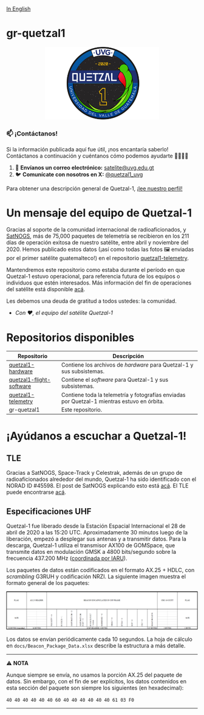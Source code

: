 [In English](https://github.com/danalvarez/gr-quetzal1)

# gr-quetzal1

<p align="center">
<img width="300" src="./media/mission_patch.png">
</p>

### 📫 ¡Contáctanos!

Si la información publicada aquí fue útil, ¡nos encantaría saberlo! Contáctanos a continuación y cuéntanos cómo podemos ayudarte 🙋‍♀️🙋‍♂️

1. 💌 **Envíanos un correo electrónico:** [satelite@uvg.edu.gt](mailto:satelite@uvg.edu.gt)
2. 🐦 **Comunícate con nosotros en X:** [@quetzal1_uvg](https://x.com/quetzal1_uvg)

Para obtener una descripción general de Quetzal-1, [¡lee nuestro perfil!](https://github.com/Quetzal-1-CubeSat-Team)

# **Un mensaje del equipo de Quetzal-1**

Gracias al soporte de la comunidad internacional de radioaficionados, y [SatNOGS](https://satnogs.org/), más de 75,000 paquetes de telemetría se recibieron en los 211 días de operación exitosa de nuestro satélite, entre abril y noviembre del 2020. Hemos publicado estos datos (¡así como todas las fotos :framed_picture: enviadas por el primer satélite guatemalteco!) en el repositorio [quetzal1-telemetry](https://github.com/Quetzal-1-CubeSat-Team/quetzal1-telemetry).

Mantendremos este repositorio como estaba durante el período en que Quetzal-1 estuvo operacional, para referencia futura de los equipos o individuos que estén interesados. Más información del fin de operaciones del satélite está disponible [acá](https://twitter.com/quetzal1_uvg/status/1354169636275826688).

Les debemos una deuda de gratitud a todos ustedes: la comunidad.

 - *Con :heart:, el equipo del satélite Quetzal-1*

 # **Repositorios disponibles**

| Repositorio               | Descripción                                                                                                             |
|--------------------------|-------------------------------------------------------------------------------------------------------------------------|
| [quetzal1-hardware](https://github.com/Quetzal-1-CubeSat-Team/quetzal1-hardware)        | Contiene los archivos de *hardware* para Quetzal-1 y sus subsistemas.                                                    |
| [quetzal1-flight-software](https://github.com/Quetzal-1-CubeSat-Team/quetzal1-flight-software) | Contiene el *software* para Quetzal-1 y sus subsistemas.                                                                 |
| [quetzal1-telemetry](https://github.com/Quetzal-1-CubeSat-Team/quetzal1-telemetry)              | Contiene toda la telemetría y fotografías enviadas por Quetzal-1 mientras estuvo en órbita. |
| gr-quetzal1              | Este repositorio. |

# **¡Ayúdanos a escuchar a Quetzal-1!**

## TLE

Gracias a SatNOGS, Space-Track y Celestrak, además de un grupo de radioaficionados alrededor del mundo, Quetzal-1 ha sido identificado con el NORAD ID #45598. El post de SatNOGS explicando esto está [acá](https://community.libre.space/t/iss-cubesat-deployment-2020-04-28-quetzal-1/6046/6?u=danalvarez). El TLE puede encontrarse [acá](https://celestrak.com/norad/elements/tle-new.txt).

## Especificaciones UHF

Quetzal-1 fue liberado desde la Estación Espacial Internacional el 28 de abril de 2020 a las 15:20 UTC. Aproximadamente 30 minutos luego de la liberación, empezó a desplegar sus antenas y a transmitir datos. Para la descarga, Quetzal-1 utiliza el transmisor AX100 de GOMSpace, que transmite datos en modulación GMSK a 4800 bits/segundo sobre la frecuencia 437.200 MHz ([coordinada por IARU](http://www.amsatuk.me.uk/iaru/finished_detail.php?serialnum=653)).

Los paquetes de datos están codificados en el formato AX.25 + HDLC, con *scrambling* G3RUH y codificación NRZI. La siguiente imagen muestra el formato general de los paquetes:

![Beacon Structure](media/beacon_structure.png)

Los datos se envían periódicamente cada 10 segundos. La hoja de cálculo en `docs/Beacon_Package_Data.xlsx` describe la estructura a más detalle.

---
:warning: **NOTA**

Aunque siempre se envía, no usamos la porción AX.25 del paquete de datos. Sin embargo, con el fin de ser explícitos, los datos contenidos en esta sección del paquete son siempre los siguientes (en hexadecimal):

`40 40 40 40 40 40 60 40 40 40 40 40 40 61 03 F0`

---

